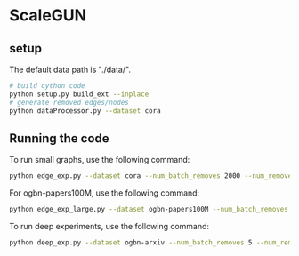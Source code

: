 # ScaleGUN

## setup
The default data path is "./data/".
```bash 
# build cython code
python setup.py build_ext --inplace
# generate removed edges/nodes
python dataProcessor.py --dataset cora
```

## Running the code
To run small graphs, use the following command:
```bash
python edge_exp.py --dataset cora --num_batch_removes 2000 --num_removes 1 --weight_mode test --disp 100 --lr 1 --rmax 1e-7 --dev 1 --edge_idx_start 0 --lam 1e-2 --std 0.1 --seed 0 &
```
For ogbn-papers100M, use the following command:
```bash
python edge_exp_large.py --dataset ogbn-papers100M --num_batch_removes 5 --num_removes 2000 --lam 1e-8 --weight_mode test --rmax 5e-9 --disp 1  --dev 1 --edge_idx_start 0 --lr 1 --std 5.0 --train_batch 32768 --epochs 400 --patience 30 --seed 0 &
``````
To run deep experiments, use the following command:
```bash
python deep_exp.py --dataset ogbn-arxiv --num_batch_removes 5 --num_removes 50 --lam 5e-4 --lr 1e-3 --weight_mode test --disp 1  --dev 1 --edge_idx_start 0 --patience 50 --layer 2 --train_batch 1024 --rmax 1e-7 --std 0.01 --seed 0
```
